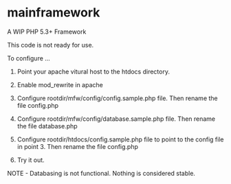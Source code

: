 mainframework
=============

A WIP PHP 5.3+ Framework

This code is not ready for use.

To configure ...

1. Point your apache vitural host to the htdocs directory.

2. Enable mod_rewrite in apache

3. Configure rootdir/mfw/config/config.sample.php file.
   Then rename the file config.php

4. Configure rootdir/mfw/config/database.sample.php file. 
   Then rename the file database.php

5. Configure rootdir/htdocs/config.sample.php file to point to the config file in point 3.
   Then rename the file config.php

6. Try it out.

NOTE - Databasing is not functional. Nothing is considered stable. 
